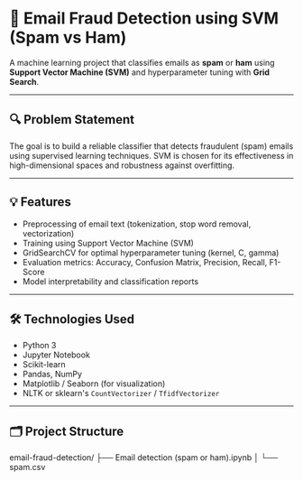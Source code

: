 # 📧 Email Fraud Detection using SVM (Spam vs Ham)

A machine learning project that classifies emails as **spam** or **ham** using **Support Vector Machine (SVM)** and hyperparameter tuning with **Grid Search**.

---

## 🔍 Problem Statement

The goal is to build a reliable classifier that detects fraudulent (spam) emails using supervised learning techniques. SVM is chosen for its effectiveness in high-dimensional spaces and robustness against overfitting.

---

## 💡 Features

- Preprocessing of email text (tokenization, stop word removal, vectorization)
- Training using Support Vector Machine (SVM)
- GridSearchCV for optimal hyperparameter tuning (kernel, C, gamma)
- Evaluation metrics: Accuracy, Confusion Matrix, Precision, Recall, F1-Score
- Model interpretability and classification reports

---

## 🛠️ Technologies Used

- Python 3
- Jupyter Notebook
- Scikit-learn
- Pandas, NumPy
- Matplotlib / Seaborn (for visualization)
- NLTK or sklearn's `CountVectorizer` / `TfidfVectorizer`

---

## 🗂️ Project Structure

email-fraud-detection/
├── Email detection (spam or ham).ipynb
│ └── spam.csv

